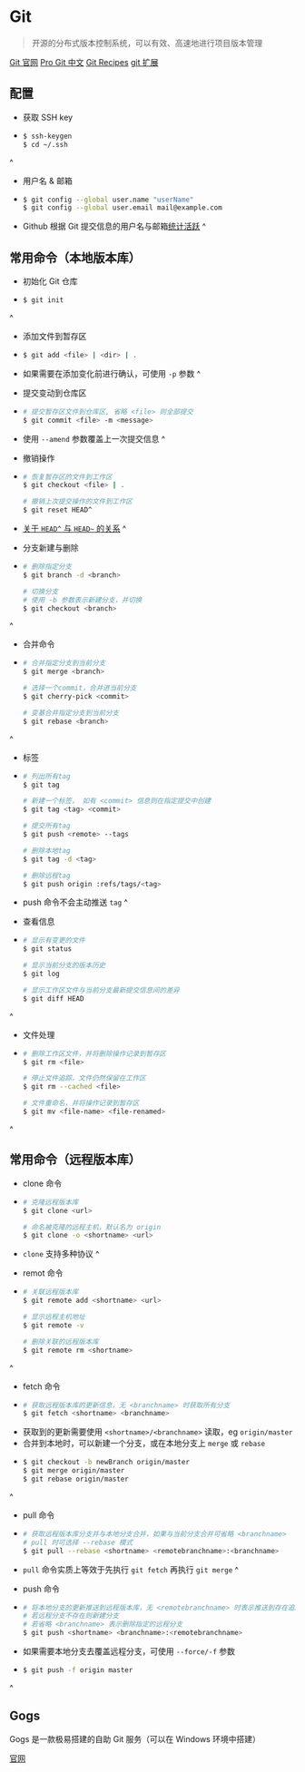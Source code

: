 ---
---

# Git

> 开源的分布式版本控制系统，可以有效、高速地进行项目版本管理

[Git 官网](https://git-scm.com/)
[Pro Git 中文](https://git-scm.com/book/zh/v2)
[Git Recipes](https://github.com/geeeeeeeeek/git-recipes/wiki)
[git 扩展](http://yonghaowu.github.io/2017/06/18/TheGitYouShouldKnow/)

## 配置

-   获取 SSH key
-   ```bash
    $ ssh-keygen
    $ cd ~/.ssh
    ```
^

-   用户名 & 邮箱
-   ```bash
    $ git config --global user.name "userName"
    $ git config --global user.email mail@example.com
    ```
-   Github 根据 Git 提交信息的用户名与邮箱[统计活跃](https://help.github.com/articles/why-are-my-contributions-not-showing-up-on-my-profile/)
^

## 常用命令（本地版本库）

-   初始化 Git 仓库
-   ```bash
    $ git init
    ```
^

-   添加文件到暂存区
-   ```bash
    $ git add <file> | <dir> | .
    ```
-   如果需要在添加变化前进行确认，可使用 `-p` 参数
^

-   提交变动到仓库区
-   ```bash
    # 提交暂存区文件到仓库区, 省略 <file> 则全部提交
    $ git commit <file> -m <message>
    ```
-   使用 `--amend` 参数覆盖上一次提交信息
^

-   撤销操作
-   ```bash
    # 恢复暂存区的文件到工作区
    $ git checkout <file> | .
    
    # 撤销上次提交操作的文件到工作区
    $ git reset HEAD^
    ```
-   [关于 `HEAD^` 与 `HEAD~` 的关系](http://www.cnblogs.com/chjbbs/p/6418339.html)
^

-   分支新建与删除
-   ```bash
    # 删除指定分支
    $ git branch -d <branch>

    # 切换分支
    # 使用 -b 参数表示新建分支，并切换
    $ git checkout <branch>
    ```
^

-   合并命令
-   ```bash
    # 合并指定分支到当前分支
    $ git merge <branch>

    # 选择一个commit，合并进当前分支
    $ git cherry-pick <commit>

    # 变基合并指定分支到当前分支
    $ git rebase <branch>
    ```
^

-   标签
-   ```bash
    # 列出所有tag
    $ git tag

    # 新建一个标签， 如有 <commit> 信息则在指定提交中创建
    $ git tag <tag> <commit>

    # 提交所有tag
    $ git push <remote> --tags

    # 删除本地tag
    $ git tag -d <tag>

    # 删除远程tag
    $ git push origin :refs/tags/<tag>
    ```
-   push 命令不会主动推送 `tag`
^

-   查看信息
-   ```bash
    # 显示有变更的文件
    $ git status

    # 显示当前分支的版本历史
    $ git log

    # 显示工作区文件与当前分支最新提交信息间的差异
    $ git diff HEAD
    ```
^

-   文件处理
-   ```bash
    # 删除工作区文件，并将删除操作记录到暂存区
    $ git rm <file>

    # 停止文件追踪，文件仍然保留在工作区
    $ git rm --cached <file>

    # 文件重命名，并将操作记录到暂存区
    $ git mv <file-name> <file-renamed>
    ```
^

##  常用命令（远程版本库）

-   clone 命令
-   ```bash
    # 克隆远程版本库
    $ git clone <url>

    # 命名被克隆的远程主机，默认名为 origin
    $ git clone -o <shortname> <url>
    ```
-   `clone` 支持多种协议
^

-   remot 命令
-   ```bash
    # 关联远程版本库
    $ git remote add <shortname> <url>

    # 显示远程主机地址
    $ git remote -v

    # 删除关联的远程版本库
    $ git remote rm <shortname>
    ```
^

-   fetch 命令
-   ```bash
    # 获取远程版本库的更新信息，无 <branchname> 时获取所有分支
    $ git fetch <shortname> <branchname>
    ```
-   获取到的更新需要使用 `<shortname>/<branchname>` 读取，eg `origin/master`
-   合并到本地时，可以新建一个分支，或在本地分支上 `merge` 或 `rebase`
-   ```bash
    $ git checkout -b newBranch origin/master
    $ git merge origin/master
    $ git rebase origin/master
    ```
^

-   pull 命令
-   ```bash
    # 获取远程版本库分支并与本地分支合并，如果与当前分支合并可省略 <branchname>
    # pull 时可选择 --rebase 模式
    $ git pull --rebase <shortname> <remotebranchname>:<branchname>
    ```
-   `pull` 命令实质上等效于先执行 `git fetch` 再执行 `git merge`
^

-   push 命令
-   ```bash
    # 将本地分支的更新推送到远程版本库，无 <remotebranchname> 时表示推送到存在追踪关系的远程分支
    # 若远程分支不存在则新建分支
    # 若省略 <branchname> 表示删除指定的远程分支
    $ git push <shortname> <branchname>:<remotebranchname>
    ```
-   如果需要本地分支去覆盖远程分支，可使用 `--force/-f` 参数
-   ```bash
    $ git push -f origin master
    ```
^

## Gogs

Gogs 是一款极易搭建的自助 Git 服务（可以在 Windows 环境中搭建）

[官网](https://gogs.io/)

